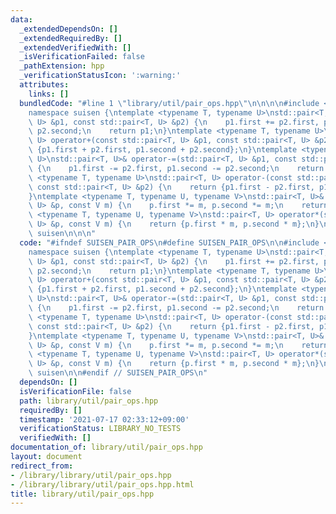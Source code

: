 ```yaml
---
data:
  _extendedDependsOn: []
  _extendedRequiredBy: []
  _extendedVerifiedWith: []
  _isVerificationFailed: false
  _pathExtension: hpp
  _verificationStatusIcon: ':warning:'
  attributes:
    links: []
  bundledCode: "#line 1 \"library/util/pair_ops.hpp\"\n\n\n\n#include <utility>\n\n\
    namespace suisen {\ntemplate <typename T, typename U>\nstd::pair<T, U>& operator+=(std::pair<T,\
    \ U> &p1, const std::pair<T, U> &p2) {\n    p1.first += p2.first, p1.second +=\
    \ p2.second;\n    return p1;\n}\ntemplate <typename T, typename U>\nstd::pair<T,\
    \ U> operator+(const std::pair<T, U> &p1, const std::pair<T, U> &p2) {\n    return\
    \ {p1.first + p2.first, p1.second + p2.second};\n}\ntemplate <typename T, typename\
    \ U>\nstd::pair<T, U>& operator-=(std::pair<T, U> &p1, const std::pair<T, U> &p2)\
    \ {\n    p1.first -= p2.first, p1.second -= p2.second;\n    return p1;\n}\ntemplate\
    \ <typename T, typename U>\nstd::pair<T, U> operator-(const std::pair<T, U> &p1,\
    \ const std::pair<T, U> &p2) {\n    return {p1.first - p2.first, p1.second - p2.second};\n\
    }\ntemplate <typename T, typename U, typename V>\nstd::pair<T, U>& operator*=(std::pair<T,\
    \ U> &p, const V m) {\n    p.first *= m, p.second *= m;\n    return p;\n}\ntemplate\
    \ <typename T, typename U, typename V>\nstd::pair<T, U> operator*(std::pair<T,\
    \ U> &p, const V m) {\n    return {p.first * m, p.second * m};\n}\n} // namespace\
    \ suisen\n\n\n"
  code: "#ifndef SUISEN_PAIR_OPS\n#define SUISEN_PAIR_OPS\n\n#include <utility>\n\n\
    namespace suisen {\ntemplate <typename T, typename U>\nstd::pair<T, U>& operator+=(std::pair<T,\
    \ U> &p1, const std::pair<T, U> &p2) {\n    p1.first += p2.first, p1.second +=\
    \ p2.second;\n    return p1;\n}\ntemplate <typename T, typename U>\nstd::pair<T,\
    \ U> operator+(const std::pair<T, U> &p1, const std::pair<T, U> &p2) {\n    return\
    \ {p1.first + p2.first, p1.second + p2.second};\n}\ntemplate <typename T, typename\
    \ U>\nstd::pair<T, U>& operator-=(std::pair<T, U> &p1, const std::pair<T, U> &p2)\
    \ {\n    p1.first -= p2.first, p1.second -= p2.second;\n    return p1;\n}\ntemplate\
    \ <typename T, typename U>\nstd::pair<T, U> operator-(const std::pair<T, U> &p1,\
    \ const std::pair<T, U> &p2) {\n    return {p1.first - p2.first, p1.second - p2.second};\n\
    }\ntemplate <typename T, typename U, typename V>\nstd::pair<T, U>& operator*=(std::pair<T,\
    \ U> &p, const V m) {\n    p.first *= m, p.second *= m;\n    return p;\n}\ntemplate\
    \ <typename T, typename U, typename V>\nstd::pair<T, U> operator*(std::pair<T,\
    \ U> &p, const V m) {\n    return {p.first * m, p.second * m};\n}\n} // namespace\
    \ suisen\n\n#endif // SUISEN_PAIR_OPS\n"
  dependsOn: []
  isVerificationFile: false
  path: library/util/pair_ops.hpp
  requiredBy: []
  timestamp: '2021-07-17 02:33:12+09:00'
  verificationStatus: LIBRARY_NO_TESTS
  verifiedWith: []
documentation_of: library/util/pair_ops.hpp
layout: document
redirect_from:
- /library/library/util/pair_ops.hpp
- /library/library/util/pair_ops.hpp.html
title: library/util/pair_ops.hpp
---
```

